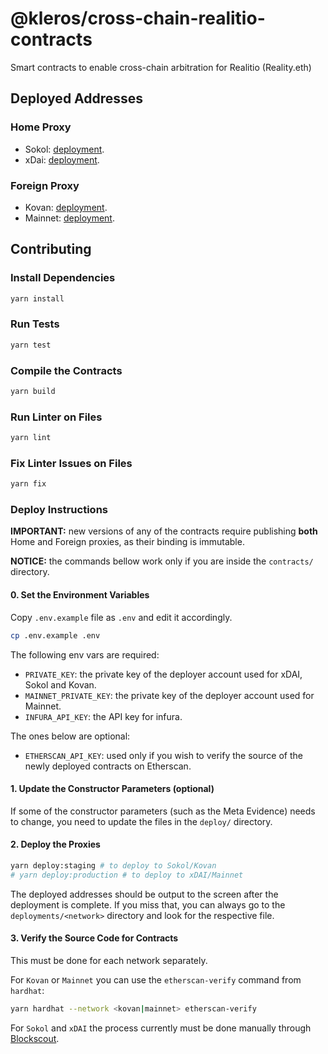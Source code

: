 # @kleros/cross-chain-realitio-contracts

Smart contracts to enable cross-chain arbitration for Realitio (Reality.eth)

## Deployed Addresses

### Home Proxy

- Sokol: [deployment](deployments/sokol/RealitioHomeArbitrationProxy.json#L2).
- xDai: [deployment](deployments/xdai/RealitioHomeArbitrationProxy.json#L2).

### Foreign Proxy

- Kovan: [deployment](deployments/kovan/RealitioForeignArbitrationProxy.json#L2).
- Mainnet: [deployment](deployments/mainnet/RealitioForeignArbitrationProxy.json#L2).

## Contributing

### Install Dependencies

```bash
yarn install
```

### Run Tests

```bash
yarn test
```

### Compile the Contracts

```bash
yarn build
```

### Run Linter on Files

```bash
yarn lint
```

### Fix Linter Issues on Files

```bash
yarn fix
```

### Deploy Instructions

**IMPORTANT:** new versions of any of the contracts require publishing **both** Home and Foreign proxies, as their binding is immutable.

**NOTICE:** the commands bellow work only if you are inside the `contracts/` directory.

#### 0. Set the Environment Variables

Copy `.env.example` file as `.env` and edit it accordingly.

```bash
cp .env.example .env
```

The following env vars are required:
- `PRIVATE_KEY`: the private key of the deployer account used for xDAI, Sokol and Kovan.
- `MAINNET_PRIVATE_KEY`: the private key of the deployer account used for Mainnet.
- `INFURA_API_KEY`: the API key for infura.

The ones below are optional:
- `ETHERSCAN_API_KEY`: used only if you wish to verify the source of the newly deployed contracts on Etherscan.

#### 1. Update the Constructor Parameters (optional)

If some of the constructor parameters (such as the Meta Evidence) needs to change, you need to update the files in the `deploy/` directory.

#### 2. Deploy the Proxies

```bash
yarn deploy:staging # to deploy to Sokol/Kovan
# yarn deploy:production # to deploy to xDAI/Mainnet
```

The deployed addresses should be output to the screen after the deployment is complete.
If you miss that, you can always go to the `deployments/<network>` directory and look for the respective file.

#### 3. Verify the Source Code for Contracts

This must be done for each network separately.

For `Kovan` or `Mainnet` you can use the `etherscan-verify` command from `hardhat`:

```bash
yarn hardhat --network <kovan|mainnet> etherscan-verify
```

For `Sokol` and `xDAI` the process currently must be done manually through [Blockscout](https://blockscout.com/).

